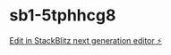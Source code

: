 # sb1-5tphhcg8

[Edit in StackBlitz next generation editor ⚡️](https://stackblitz.com/~/github.com/Noheross/sb1-5tphhcg8)